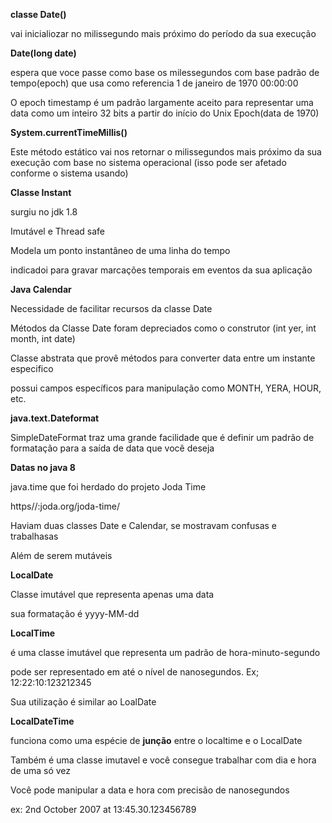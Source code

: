 **classe Date()**

vai inicialiozar no milissegundo mais próximo do período da sua execução



**Date(long date)**

espera que voce passe como base os milessegundos com base padrão de tempo(epoch) que usa como referencia 1 de janeiro de 1970 00:00:00

O epoch timestamp é um padrão largamente aceito para representar uma data como um inteiro 32 bits a partir do início do Unix Epoch(data de 1970)



**System.currentTimeMillis()**



Este método estático vai nos retornar o milissegundos mais próximo da sua execução com base no sistema operacional (isso pode ser afetado conforme o sistema usando)



**Classe Instant** 

surgiu no jdk 1.8

Imutável e Thread safe

Modela um ponto instantâneo de uma linha do tempo

indicadoi para gravar marcações temporais em eventos da sua aplicação



**Java Calendar**

Necessidade de facilitar recursos da classe Date

Métodos da Classe Date foram depreciados como o construtor (int yer, int month, int date)

Classe abstrata que provê métodos para converter data entre um instante especifico

possui campos específicos para manipulação como MONTH, YERA, HOUR, etc.



**java.text.Dateformat**

SimpleDateFormat traz uma grande facilidade que é definir um padrão de formatação para a saída de data que você deseja

**Datas no java 8**

java.time que foi herdado do projeto Joda Time

https//:joda.org/joda-time/

Haviam duas classes Date e Calendar, se mostravam confusas e trabalhasas

Além de serem mutáveis

**LocalDate**

Classe imutável que representa apenas uma data

sua formatação é yyyy-MM-dd

**LocalTime** 

é uma classe imutável que representa um padrão de hora-minuto-segundo

pode ser representado em até o nível de nanosegundos. Ex; 12:22:10:123212345

Sua utilização é similar ao LoalDate

**LocalDateTime**

funciona como uma espécie de **junção** entre o localtime e o LocalDate

Também é uma classe imutavel e você consegue trabalhar com dia e hora de uma só vez

Você pode manipular a data e hora com precisão de nanosegundos

ex: 2nd October 2007 at 13:45.30.123456789

